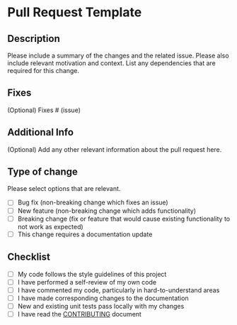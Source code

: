 # Pull Request Template

## Description

Please include a summary of the changes and the related issue. Please also
include relevant motivation and context. List any dependencies that are required
for this change.

## Fixes

(Optional) Fixes # (issue)

## Additional Info

(Optional) Add any other relevant information about the pull request here.

## Type of change

Please select options that are relevant.

- [ ] Bug fix (non-breaking change which fixes an issue)
- [ ] New feature (non-breaking change which adds functionality)
- [ ] Breaking change (fix or feature that would cause existing functionality to
      not work as expected)
- [ ] This change requires a documentation update

## Checklist

- [ ] My code follows the style guidelines of this project
- [ ] I have performed a self-review of my own code
- [ ] I have commented my code, particularly in hard-to-understand areas
- [ ] I have made corresponding changes to the documentation
- [ ] New and existing unit tests pass locally with my changes
- [ ] I have read the [CONTRIBUTING](CONTRIBUTING.md) document
